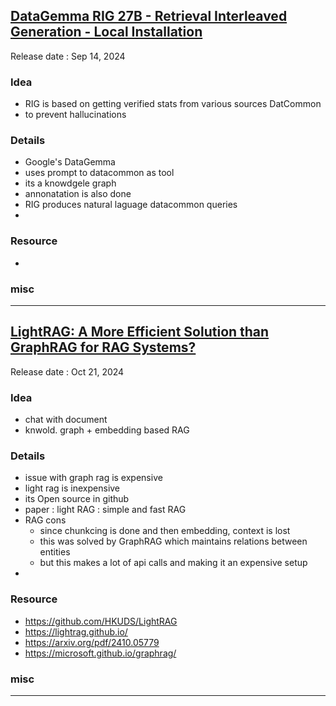 ## [DataGemma RIG 27B - Retrieval Interleaved Generation - Local Installation](https://youtu.be/XclqphX9VAM)
Release date : Sep 14, 2024
### Idea
- RIG is based on getting verified stats from various sources DatCommon
- to prevent hallucinations

### Details
- Google's DataGemma
- uses prompt to datacommon as tool
- its a knowdgele graph
- annonatation is also done
- RIG produces natural laguage datacommon queries
- 

### Resource
- 

### misc
 
---

## [LightRAG: A More Efficient Solution than GraphRAG for RAG Systems?](https://youtu.be/oageL-1I0GE)
Release date :  Oct 21, 2024
### Idea
- chat with document
- knwold. graph + embedding based RAG

### Details
- issue with graph rag is expensive
- light rag is inexpensive
- its Open source in github
- paper : light RAG : simple and fast RAG
- RAG cons
    - since chunkcing is done and then embedding, context is lost
    - this was solved by GraphRAG which maintains relations between entities
    - but this makes a lot of api calls and making it an expensive setup
- 

### Resource
- https://github.com/HKUDS/LightRAG
- https://lightrag.github.io/
- https://arxiv.org/pdf/2410.05779
- https://microsoft.github.io/graphrag/

### misc
 
---
